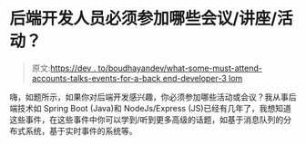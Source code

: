 # 后端开发人员必须参加哪些会议/讲座/活动？

> 原文:[https://dev . to/boudhayandev/what-some-must-attend-accounts-talks-events-for-a-back end-developer-3 lom](https://dev.to/boudhayandev/what-are-some-must-attend-conferences-talks-events-for-a-backend-developer-3lom)

嗨，如题所示，如果你对后端开发感兴趣，你必须参加哪些活动或会议？我从事后端技术如 Spring Boot (Java)和 NodeJs/Express (JS)已经有几年了，我想知道这些事件，在这些事件中你可以学到/听到更多高级的话题，如基于消息队列的分布式系统，基于实时事件的系统等。